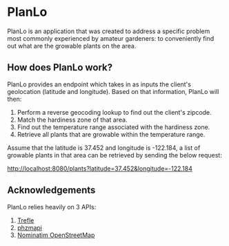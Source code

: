 # PlanLo
PlanLo is an application that was created to address a specific problem most commonly experienced by amateur
 gardeners: to conveniently find out what are the growable plants on the area.
 
## How does PlanLo work?
PlanLo provides an endpoint which takes in as inputs the client's geolocation (latitude and
 longitude). Based on that
 information, PlanLo will then:
1. Perform a reverse geocoding lookup to find out the client's zipcode.
2. Match the hardiness zone of that area.
3. Find out the temperature range associated with the hardiness zone.
4. Retrieve all plants that are growable within the temperature range.

Assume that the latitude is 37.452 and longitude is -122.184, a list of growable plants in that
 area can be retrieved by sending the below request:
 
[http://localhost:8080/plants?latitude=37.452&longitude=-122.184](http://localhost:8080/plants?latitude=37.452&longitude=-122.184)

## Acknowledgements
PlanLo relies heavily on 3 APIs:
1. [Trefle](https://trefle.io)
2. [phzmapi](https://phzmapi.org)
3. [Nominatim OpenStreetMap](https://nominatim.openstreetmap.org)